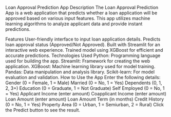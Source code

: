 Loan Approval Prediction App
Description
The Loan Approval Prediction App is a web application that predicts whether a loan application will be approved based on various input features. This app utilizes machine learning algorithms to analyze applicant data and provide instant predictions.

Features
User-friendly interface to input loan application details.
Predicts loan approval status (Approved/Not Approved).
Built with Streamlit for an interactive web experience.
Trained model using XGBoost for efficient and accurate predictions.
Technologies Used
Python: Programming language used for building the app.
Streamlit: Framework for creating the web application.
XGBoost: Machine learning library used for model training.
Pandas: Data manipulation and analysis library.
Scikit-learn: For model evaluation and validation.
How to Use the App
Enter the following details:
Gender (0 = Female, 1 = Male)
Married (0 = No, 1 = Yes)
Dependents (0, 1, 2, 3+)
Education (0 = Graduate, 1 = Not Graduate)
Self Employed (0 = No, 1 = Yes)
Applicant Income (enter amount)
Coapplicant Income (enter amount)
Loan Amount (enter amount)
Loan Amount Term (in months)
Credit History (0 = No, 1 = Yes)
Property Area (0 = Urban, 1 = Semiurban, 2 = Rural)
Click the Predict button to see the result.
